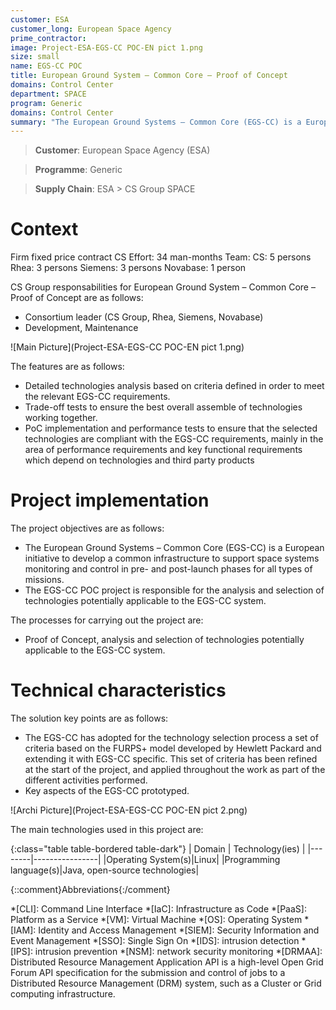 ```yaml
---
customer: ESA
customer_long: European Space Agency
prime_contractor: 
image: Project-ESA-EGS-CC POC-EN pict 1.png
size: small
name: EGS-CC POC
title: European Ground System – Common Core – Proof of Concept
domains: Control Center
department: SPACE
program: Generic
domains: Control Center
summary: "The European Ground Systems – Common Core (EGS-CC) is a European initiative to develop a common infrastructure to support space systems monitoring and control in pre- and post-launch phases for all types of missions. The EGS-CC POC project is responsible for the analysis and selection of technologies potentially applicable to the EGS-CC system."
---
```


> __Customer__\: European Space Agency (ESA)

> __Programme__\: Generic

> __Supply Chain__\: ESA >  CS Group SPACE


# Context

Firm fixed price contract
CS Effort: 34 man-months
Team:
CS: 5 persons
Rhea: 3 persons
Siemens: 3 persons
Novabase: 1 person

CS Group responsabilities for European Ground System – Common Core – Proof of Concept are as follows:
* Consortium leader (CS Group, Rhea, Siemens, Novabase)
* Development, Maintenance

![Main Picture](Project-ESA-EGS-CC POC-EN pict 1.png)

The features are as follows:
* Detailed technologies analysis based on criteria defined in order to meet the relevant EGS-CC requirements.
* Trade-off tests to ensure the best overall assemble of technologies working together.
* PoC implementation and performance tests to ensure that the selected technologies are compliant with the EGS-CC requirements, mainly in the area of performance requirements and key functional requirements which depend on technologies and third party products

# Project implementation

The project objectives are as follows:
* The European Ground Systems – Common Core (EGS-CC) is a European initiative to develop a common infrastructure to support space systems monitoring and control in pre- and post-launch phases for all types of missions.
* The EGS-CC POC project is responsible for the analysis and selection of technologies potentially applicable to the EGS-CC system.

The processes for carrying out the project are:
* Proof of Concept, analysis and selection of technologies potentially applicable to the EGS-CC system.

# Technical characteristics

The solution key points are as follows:
* The EGS-CC has adopted for the technology selection process a set of criteria based on the FURPS+ model developed by Hewlett Packard and extending it with EGS-CC specific. This set of criteria has been refined at the start of the project, and applied throughout the work as part of the different activities performed.
* Key aspects of the EGS-CC prototyped.

![Archi Picture](Project-ESA-EGS-CC POC-EN pict 2.png)

The main technologies used in this project are:

{:class="table table-bordered table-dark"}
| Domain | Technology(ies) |
|--------|----------------|
|Operating System(s)|Linux|
|Programming language(s)|Java, open-source technologies|



{::comment}Abbreviations{:/comment}

*[CLI]: Command Line Interface
*[IaC]: Infrastructure as Code
*[PaaS]: Platform as a Service
*[VM]: Virtual Machine
*[OS]: Operating System
*[IAM]: Identity and Access Management
*[SIEM]: Security Information and Event Management
*[SSO]: Single Sign On
*[IDS]: intrusion detection
*[IPS]: intrusion prevention
*[NSM]: network security monitoring
*[DRMAA]: Distributed Resource Management Application API is a high-level Open Grid Forum API specification for the submission and control of jobs to a Distributed Resource Management (DRM) system, such as a Cluster or Grid computing infrastructure.
